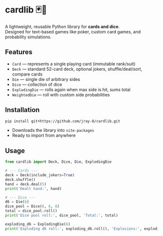 # cardlib :black_joker::game_die:

A lightweight, reusable Python library for **cards and dice**.  
Designed for text-based games like poker, custom card games, and probability simulations.

## Features

- `Card` — represents a single playing card (immutable rank/suit)
- `Deck` — standard 52-card deck, optional jokers, shuffle/deal/sort, compare cards
- `Die` — single die of arbitrary sides
- `Dice` — collection of dice
- `ExplodingDie` — rolls again when max side is hit, sums total
- `WeightedDie` — roll with custom side probabilities

## Installation

```bash
pip install git+https://github.com/jray-8/cardlib.git
```

- Downloads the library into `site-packages`
- Ready to import from anywhere

## Usage

```python
from cardlib import Deck, Dice, Die, ExplodingDie

# --- Cards ---
deck = Deck(include_jokers=True)
deck.shuffle()
hand = deck.deal(5)
print('Dealt hand:', hand)

# --- Dice ---
d6 = Die(6)
dice_pool = Dice(6, 6, 8)
total = dice_pool.roll()
print('Dice pool roll:', dice_pool, 'Total:', total)

exploding_d6 = ExplodingDie(6)
print('Exploding d6 roll:', exploding_d6.roll(), 'Explosions:', exploding_d6.explosions)
```

